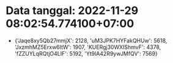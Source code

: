 # Data tanggal: 2022-11-29 08:02:54.774100+07:00

* {'Jaqe8xy5Qb27mmjX': 2128, 'uM3JPK7HYFakQHUw': 5618, 'JxzmhMZ5Erxw6ItW': 1907, 'KUERgj30WXIShmvF': 4378, 'fZZUYLqRQtjO4LIF': 5192, 'Yt9lA42R9ywJMfQV': 7569}
